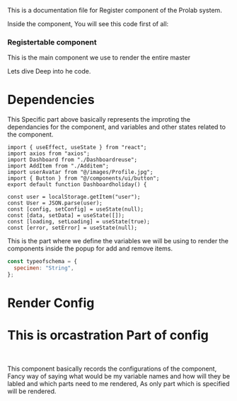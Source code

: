 This is a documentation file for Register component of the Prolab system.

Inside the component, You will see this code first of all:

### Registertable component

<p>This is the main component we use to render the entire master </p>

<p>Lets dive Deep into he code. </p>

# Dependencies

<p>This Specific part above basically represents the improting the dependancies for the component, and variables and other states related to the component.
</p>

```
import { useEffect, useState } from "react";
import axios from "axios";
import Dashboard from "./Dashboardreuse";
import AddItem from "./Additem";
import userAvatar from "@/images/Profile.jpg";
import { Button } from "@/components/ui/button";
export default function Dashboardholiday() {

const user = localStorage.getItem("user");
const User = JSON.parse(user);
const [config, setConfig] = useState(null);
const [data, setData] = useState([]);
const [loading, setLoading] = useState(true);
const [error, setError] = useState(null);

```

<p>This is the part where we define the variables we will be using to render the components inside the popup for add and remove items. </p>
<p>

```js
const typeofschema = {
  specimen: "String",
};
```

# Render Config

<h1> This is orcastration Part of config</h1>
<br>

<p>This component basically records the configurations of the component, Fancy way of saying what would be my variable names and how will they be labled and which parts need to me rendered, As only part which is specified will be rendered.</p>
